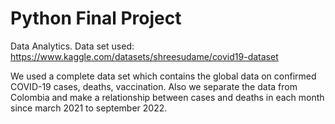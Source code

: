 # Python Final Project
Data Analytics. Data set used: https://www.kaggle.com/datasets/shreesudame/covid19-dataset

We used a complete data set which contains the global data on confirmed COVID-19 cases, deaths, vaccination.
Also we separate the data from Colombia and make a relationship between cases and deaths in each month since march 2021 to september 2022.
